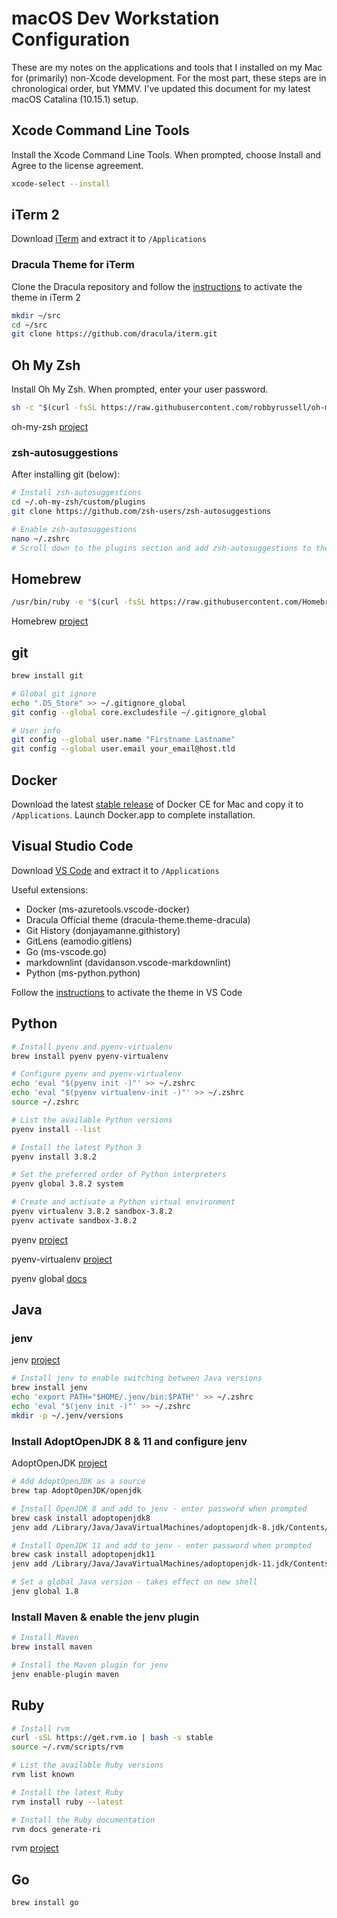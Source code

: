 # macOS Dev Workstation Configuration

These are my notes on the applications and tools that I installed on my Mac for
(primarily) non-Xcode development. For the most part, these steps are in
chronological order, but YMMV. I've updated this document for my latest macOS
Catalina (10.15.1) setup.

## Xcode Command Line Tools

Install the Xcode Command Line Tools. When prompted, choose Install and Agree to the license agreement.

```bash
xcode-select --install
```

## iTerm 2

Download [iTerm](https://iterm2.com/downloads.html) and extract it to `/Applications`

### Dracula Theme for iTerm

Clone the Dracula repository and follow the [instructions](https://draculatheme.com/iterm/) to activate the theme in iTerm 2

```bash
mkdir ~/src
cd ~/src
git clone https://github.com/dracula/iterm.git
```

## Oh My Zsh

Install Oh My Zsh. When prompted, enter your user password.

```bash
sh -c "$(curl -fsSL https://raw.githubusercontent.com/robbyrussell/oh-my-zsh/master/tools/install.sh)"
```

oh-my-zsh [project](https://github.com/robbyrussell/oh-my-zsh_)

### zsh-autosuggestions

After installing git (below):

```bash
# Install zsh-autosuggestions
cd ~/.oh-my-zsh/custom/plugins
git clone https://github.com/zsh-users/zsh-autosuggestions

# Enable zsh-autosuggestions
nano ~/.zshrc
# Scroll down to the plugins section and add zsh-autosuggestions to the space-separated list
```

## Homebrew

```bash
/usr/bin/ruby -e "$(curl -fsSL https://raw.githubusercontent.com/Homebrew/install/master/install)"
```

Homebrew [project](https://brew.sh)

## git

```bash
brew install git

# Global git ignore
echo ".DS_Store" >> ~/.gitignore_global
git config --global core.excludesfile ~/.gitignore_global

# User info
git config --global user.name "Firstname Lastname"
git config --global user.email your_email@host.tld
```

## Docker

Download the latest [stable release](https://docs.docker.com/docker-for-mac/release-notes/) of Docker CE for Mac and copy it to `/Applications`. Launch Docker.app to complete installation.

## Visual Studio Code

Download [VS Code](https://code.visualstudio.com/Download) and extract it to `/Applications`

Useful extensions:

* Docker (ms-azuretools.vscode-docker)
* Dracula Official theme (dracula-theme.theme-dracula)
* Git History (donjayamanne.githistory)
* GitLens (eamodio.gitlens)
* Go (ms-vscode.go)
* markdownlint (davidanson.vscode-markdownlint)
* Python (ms-python.python)

Follow the [instructions](https://draculatheme.com/visual-studio-code/) to activate the theme in VS Code

## Python

```bash
# Install pyenv and pyenv-virtualenv
brew install pyenv pyenv-virtualenv

# Configure pyenv and pyenv-virtualenv
echo 'eval "$(pyenv init -)"' >> ~/.zshrc
echo 'eval "$(pyenv virtualenv-init -)"' >> ~/.zshrc
source ~/.zshrc

# List the available Python versions
pyenv install --list

# Install the latest Python 3
pyenv install 3.8.2

# Set the preferred order of Python interpreters
pyenv global 3.8.2 system

# Create and activate a Python virtual environment
pyenv virtualenv 3.8.2 sandbox-3.8.2
pyenv activate sandbox-3.8.2
```

pyenv [project](https://github.com/pyenv/pyenv)

pyenv-virtualenv [project](https://github.com/pyenv/pyenv-virtualenv)

pyenv global [docs](https://github.com/pyenv/pyenv/blob/master/COMMANDS.md#pyenv-global-advanced)

## Java

### jenv

jenv [project](https://github.com/jenv/jenv)

```bash
# Install jenv to enable switching between Java versions
brew install jenv
echo 'export PATH="$HOME/.jenv/bin:$PATH"' >> ~/.zshrc
echo 'eval "$(jenv init -)"' >> ~/.zshrc
mkdir -p ~/.jenv/versions
```

### Install AdoptOpenJDK 8 & 11 and configure jenv

AdoptOpenJDK [project](https://github.com/AdoptOpenJDK/homebrew-openjdk)

```bash
# Add AdoptOpenJDK as a source
brew tap AdoptOpenJDK/openjdk

# Install OpenJDK 8 and add to jenv - enter password when prompted
brew cask install adoptopenjdk8
jenv add /Library/Java/JavaVirtualMachines/adoptopenjdk-8.jdk/Contents/Home

# Install OpenJDK 11 and add to jenv - enter password when prompted
brew cask install adoptopenjdk11
jenv add /Library/Java/JavaVirtualMachines/adoptopenjdk-11.jdk/Contents/Home

# Set a global Java version - takes effect on new shell
jenv global 1.8
```

### Install Maven & enable the jenv plugin

```bash
# Install Maven
brew install maven

# Install the Maven plugin for jenv
jenv enable-plugin maven
```

## Ruby

```bash
# Install rvm
curl -sSL https://get.rvm.io | bash -s stable
source ~/.rvm/scripts/rvm

# List the available Ruby versions
rvm list known

# Install the latest Ruby
rvm install ruby --latest

# Install the Ruby documentation
rvm docs generate-ri
```

rvm [project](https://rvm.io)

## Go

```bash
brew install go
```
